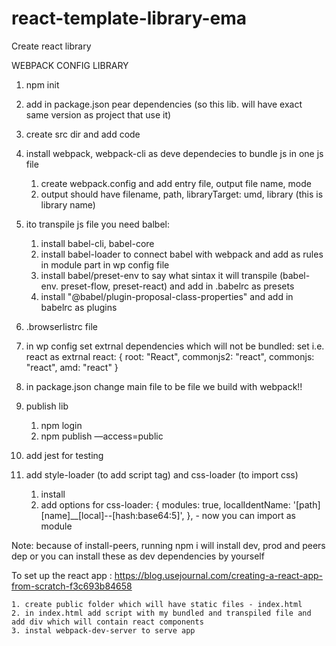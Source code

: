 # react-template-library-ema
Create react library

WEBPACK CONFIG LIBRARY

1. npm init
2. add in package.json pear dependencies (so this lib. will have exact same version as project that use it)
3. create src dir and add code
4. install webpack, webpack-cli as deve dependecies to bundle js in one js file 
	1. create webpack.config and add entry file, output file name, mode
	2. output should have filename, path,  libraryTarget: umd, library (this is library name)

5. ito transpile js file you need balbel:
    1. install babel-cli, babel-core
    2. install babel-loader to connect babel with webpack and add as rules in module part in wp config file
    3. install babel/preset-env to say what sintax it will transpile (babel-env. preset-flow, preset-react) and add in .babelrc as presets
    4. install "@babel/plugin-proposal-class-properties" and add in babelrc as plugins
6.  .browserlistrc file
7.  in wp config set extrnal dependencies which will not be bundled: set i.e. react as extrnal 
 		react: {
    		root: "React",
      		commonjs2: "react",
      		commonjs: "react",
      		amd: "react"
    		}
8. in package.json change main file to be file we build with webpack!!
9. publish lib
    1. npm login
    2. npm publish —access=public
10. add jest for testing
11. add style-loader (to add script tag) and css-loader (to import css)
	1. install 
	2. add options for css-loader: { modules: true, localIdentName: '[path][name]__[local]--[hash:base64:5]', }, -  now you can import as module


Note: because of install-peers, running npm i will install dev, prod and peers dep or you can install these as dev dependencies by yourself

To set up the react app :
https://blog.usejournal.com/creating-a-react-app-from-scratch-f3c693b84658

	1. create public folder which will have static files - index.html
	2. in index.html add script with my bundled and transpiled file and add div which will contain react components
	3. instal webpack-dev-server to serve app
	
